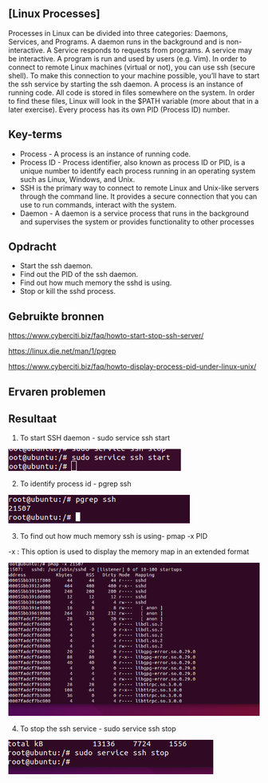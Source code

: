 ## [Linux Processes]

Processes in Linux can be divided into three categories: Daemons, Services, and Programs.
A daemon runs in the background and is non-interactive. A Service responds to requests from programs. A service may be interactive. A program is run and used by users (e.g. Vim).
In order to connect to remote Linux machines (virtual or not), you can use ssh (secure shell). To make this connection to your machine possible, you’ll have to start the ssh service by starting the ssh daemon.
A process is an instance of running code. All code is stored in files somewhere on the system. In order to find these files, Linux will look in the $PATH variable (more about that in a later exercise). Every process has its own PID (Process ID) number.


## Key-terms
- Process - A process is an instance of running code.
- Process ID - Process identifier, also known as process ID or PID, is a unique number to identify each process running in an operating system such as Linux, Windows, and Unix.
- SSH is the primary way to connect to remote Linux and Unix-like servers through the command line. It provides a secure connection that you can use to run commands, interact with the system.
- Daemon -  A daemon is a service process that runs in the background and supervises the system or provides functionality to other processes

## Opdracht
- Start the ssh daemon.
- Find out the PID of the ssh daemon.
- Find out how much memory the sshd is using.
- Stop or kill the sshd process.


## Gebruikte bronnen

https://www.cyberciti.biz/faq/howto-start-stop-ssh-server/

https://linux.die.net/man/1/pgrep

https://www.cyberciti.biz/faq/howto-display-process-pid-under-linux-unix/


## Ervaren problemen
## Resultaat
1. To start SSH daemon - sudo service ssh start

![alt text](https://github.com/techgrounds/cloud-6-repo-rupaliBC/blob/main/00_includes/startSSh.png)

2. To identify process id -  pgrep ssh   

![alt text](https://github.com/techgrounds/cloud-6-repo-rupaliBC/blob/main/00_includes/pidssh.png)

3. To find out how much memory ssh is using- pmap -x PID 

-x : This option is used to display the memory map in an extended format


![alt text](https://github.com/techgrounds/cloud-6-repo-rupaliBC/blob/main/00_includes/memory.png)

4. To stop the ssh service - sudo service ssh stop

![alt text](https://github.com/techgrounds/cloud-6-repo-rupaliBC/blob/main/00_includes/stop.png)


